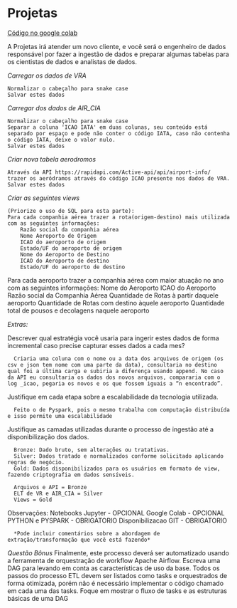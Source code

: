 # Projetas

[Código no google colab](https://colab.research.google.com/drive/17TG3qnL-Q3OmoRCAWL5BtkcslVqlVBm1?usp=sharing)

  A Projetas irá atender um novo cliente, e você será o engenheiro de dados responsável por fazer a ingestão de dados e preparar algumas tabelas para os cientistas de dados e analistas de dados.

*Carregar os dados de VRA*

	Normalizar o cabeçalho para snake case
	Salvar estes dados
	
*Carregar dos dados de AIR_CIA*

	Normalizar o cabeçalho para snake case
	Separar a coluna 'ICAO IATA' em duas colunas, seu conteúdo está separado por espaço e pode não conter o código IATA, caso não contenha o código IATA, deixe o valor nulo.
	Salvar estes dados

*Criar nova tabela aerodromos*

	Através da API https://rapidapi.com/Active-api/api/airport-info/ trazer os aeródramos através do código ICAO presente nos dados de VRA.
	Salvar estes dados

*Criar as seguintes views*

	(Priorize o uso de SQL para esta parte):
	Para cada companhia aérea trazer a rota(origem-destino) mais utilizada com as seguintes informações:
		Razão social da companhia aérea
		Nome Aeroporto de Origem
		ICAO do aeroporto de origem
		Estado/UF do aeroporto de origem
		Nome do Aeroporto de Destino
		ICAO do Aeroporto de destino
		Estado/UF do aeroporto de destino

Para cada aeroporto trazer a companhia aérea com maior atuação no ano com as seguintes informações:
	Nome do Aeroporto
	ICAO do Aeroporto
	Razão social da Companhia Aérea
	Quantidade de Rotas à partir daquele aeroporto
	Quantidade de Rotas com destino àquele aeroporto
	Quantidade total de pousos e decolagens naquele aeroporto

*Extras:*

Descrever qual estratégia você usaria para ingerir estes dados de forma incremental caso precise capturar esses dados a cada mes?
	  
	  Criaria uma coluna com o nome ou a data dos arquivos de origem (os csv e json tem nome com uma parte da data), consultaria no destino qual foi a última carga e subiria a diferença usando append. No caso da API eu consultaria os dados dos novos arquivos, compararia com o log _icao, pegaria os novos e os que fossem iguais a “n encontrado”.
	
Justifique em cada etapa sobre a escalabilidade da tecnologia utilizada.
	  
	  Feito o de Pyspark, pois o mesmo trabalha com computação distribuída e isso permite uma escalabilidade
	  
Justifique as camadas utilizadas durante o processo de ingestão até a disponibilização dos dados.
	  
	  Bronze: Dado bruto, sem alterações ou tratativas.
	  Silver: Dados tratado e normalizados conforme solicitado aplicando regras de negócio.
	  Gold: Dados disponibilizados para os usuários em formato de view, fazendo criptografia em dados sensíveis.

      Arquivos e API = Bronze
      ELT de VR e AIR_CIA = Silver
      Views = Gold

Observações:
	  Notebooks Jupyter - OPCIONAL
      Google Colab - OPCIONAL
      PYTHON e PYSPARK - OBRIGATORIO 
      Disponibilizacao GIT - OBRIGATORIO
      
      *Pode incluir comentários sobre a abordagem de extração/transformação que você está fazendo*


*Questão Bônus*
	  Finalmente, este processo deverá ser automatizado usando a ferramenta de orquestração
      de workflow Apache Airflow. Escreva uma DAG para levando em conta as
      características de uso da base. Todos os passos do processo ETL devem ser listados como tasks e orquestrados de forma
      otimizada, porém não é necessário implementar o código chamado em cada uma das tasks.
      Foque em mostrar o fluxo de tasks e as estruturas básicas de uma DAG